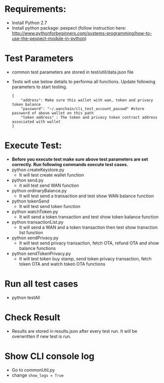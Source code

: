# Requirements:

- Install Python 2.7
- Install python package: pexpect (follow instruction here: http://www.pythonforbeginners.com/systems-programming/how-to-use-the-pexpect-module-in-python)

# Test Parameters
- common test parameters are stored in test/util/data.json file
- Tests will use below details to performa all functions. Update following parameters to start testing. 
    
    ```
    {
 		"address": Make sure this wallet with wan, token and privacy token balance
 		"password": "~/.wanchain/cli_test_account_passwd" #store password of above wallet on this path
 		"token address" : The token and privacy token contract address associated with wallet
 	} 

# Execute Test:
- <b> Before you execute test make sure above test parameters are set correctly. Run following commands execute test cases. </b>
- python createKeystore.py   
	- It will test create wallet function 
- python send.py     
	- it will test send WAN function
- python ordinaryBalance.py 
	- It will test send a transaction and test show WAN balance function
- python tokenSend 
	- It will test send token function
- python watchToken.py 
	- It will send a token transaction and test show token balance function
- python transactionList.py 
	- It will send a WAN and a token transaction then test show transction list function 
- python sendPrivacy.py 
	- It will test send privacy transaction, fetch OTA, refund OTA and show balance functions
- python sendTokenPrivacy.py 
	- It will test token buy stamp, send token privacy transaction, fetch token OTA and watch token OTA functions 

# Run all test cases
- python testAll 

# Check Result
- Results are stored in results.json after every test run. It will be overwritten if new test is run. 


# Show CLI console log
- Go to commonUtil.py
- change ```show_logs = True```

